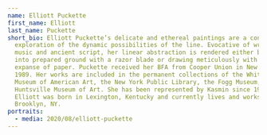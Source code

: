 ```yaml
---
name: Elliott Puckette
first_name: Elliott
last_name: Puckette
short_bio: Elliott Puckette’s delicate and ethereal paintings are a continual
  exploration of the dynamic possibilities of the line. Evocative of written
  music and ancient script, her linear abstraction is rendered either by etching
  into prepared ground with a razor blade or drawing meticulously with ink on an
  expanse of paper. Puckette received her BFA from Cooper Union in New York in
  1989. Her works are included in the permanent collections of the Whitney
  Museum of American Art, the New York Public Library, the Fogg Museum, and the
  Huntsville Museum of Art. She has been represented by Kasmin since 1993.
  Elliott was born in Lexington, Kentucky and currently lives and works in
  Brooklyn, NY.
portraits:
  - media: 2020/08/elliott-puckette
---
```

